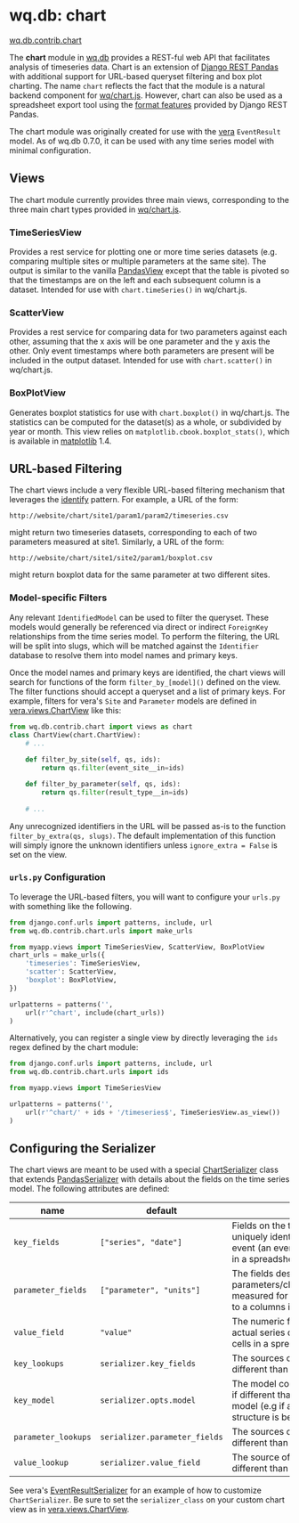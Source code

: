 wq.db: chart
============

[wq.db.contrib.chart]

The **chart** module in [wq.db] provides a REST-ful web API that facilitates analysis of timeseries data.  Chart is an extension of [Django REST Pandas] with additional support for URL-based queryset filtering and box plot charting.  The name `chart` reflects the fact that the module is a natural backend component for [wq/chart.js].  However, chart can also be used as a spreadsheet export tool using the [format features] provided by Django REST Pandas.

The chart module was originally created for use with the [vera] `EventResult` model.  As of wq.db 0.7.0, it can be used with any time series model with minimal configuration.

## Views

The chart module currently provides three main views, corresponding to the three main chart types provided in [wq/chart.js].

### TimeSeriesView
Provides a rest service for plotting one or more time series datasets (e.g. comparing multiple sites or multiple parameters at the same site).  The output is similar to the vanilla [PandasView] except that the table is pivoted so that the timestamps are on the left and each subsequent column is a dataset.  Intended for use with `chart.timeSeries()` in wq/chart.js.

### ScatterView
Provides a rest service for comparing data for two parameters against each other, assuming that the x axis will be one parameter and the y axis the other.  Only event timestamps where both parameters are present will be included in the output dataset.  Intended for use with `chart.scatter()` in wq/chart.js.

### BoxPlotView
Generates boxplot statistics for use with `chart.boxplot()` in wq/chart.js.  The statistics can be computed for the dataset(s) as a whole, or subdivided by year or month.  This view relies on `matplotlib.cbook.boxplot_stats()`, which is available in [matplotlib] 1.4.

## URL-based Filtering

The chart views include a very flexible URL-based filtering mechanism that leverages the [identify] pattern.  For example, a URL of the form:

`http://website/chart/site1/param1/param2/timeseries.csv`

might return two timeseries datasets, corresponding to each of two parameters measured at site1.  Similarly, a URL of the form:

`http://website/chart/site1/site2/param1/boxplot.csv`

might return boxplot data for the same parameter at two different sites.

### Model-specific Filters
Any relevant `IdentifiedModel` can be used to filter the queryset.  These models would generally be referenced via direct or indirect `ForeignKey` relationships from the time series model.  To perform the filtering, the URL will be split into slugs, which will be matched against the `Identifier` database to resolve them into model names and primary keys.

Once the model names and primary keys are identified, the chart views will search for functions of the form `filter_by_[model]()` defined on the view.  The filter functions should accept a queryset and a list of primary keys.  For example, filters for vera's `Site` and `Parameter` models are defined in [vera.views.ChartView] like this:

```python
from wq.db.contrib.chart import views as chart
class ChartView(chart.ChartView):
    # ...
    
    def filter_by_site(self, qs, ids):
        return qs.filter(event_site__in=ids)

    def filter_by_parameter(self, qs, ids):
        return qs.filter(result_type__in=ids)
    
    # ...
```

Any unrecognized identifiers in the URL will be passed as-is to the function `filter_by_extra(qs, slugs)`.  The default implementation of this function will simply ignore the unknown identifiers unless `ignore_extra = False` is set on the view.

### `urls.py` Configuration
To leverage the URL-based filters, you will want to configure your `urls.py` with something like the following.

```python
from django.conf.urls import patterns, include, url
from wq.db.contrib.chart.urls import make_urls

from myapp.views import TimeSeriesView, ScatterView, BoxPlotView
chart_urls = make_urls({
    'timeseries': TimeSeriesView,
    'scatter': ScatterView,
    'boxplot': BoxPlotView,
})

urlpatterns = patterns('',
    url(r'^chart', include(chart_urls))
)
```

Alternatively, you can register a single view by directly leveraging the `ids` regex defined by the chart module:

```python
from django.conf.urls import patterns, include, url
from wq.db.contrib.chart.urls import ids

from myapp.views import TimeSeriesView

urlpatterns = patterns('',
    url(r'^chart/' + ids + '/timeseries$', TimeSeriesView.as_view())
)
```

## Configuring the Serializer

The chart views are meant to be used with a special [ChartSerializer] class that extends [PandasSerializer] with details about the fields on the time series model.  The following attributes are defined:

 name | default | purpose
------|--------- | ------
`key_fields` | `["series", "date"]` | Fields on the time series that uniquely identify each individual event (an event is analogous to a row in a spreadsheet).
`parameter_fields` | `["parameter", "units"]` | The fields describing individual parameters/characteristics/attributes measured for each event (analogous to a columns in a spreadsheet).
`value_field` | `"value"` | The numeric field containing the actual series data (e.g individual cells in a spreadsheet).
`key_lookups` | `serializer.key_fields` | The sources of the key field data, if different than `key_fields`
`key_model` | `serializer.opts.model` | The model containing the key fields, if different than the time series model (e.g if an [ERAV]-style data structure is being used)
`parameter_lookups` | `serializer.parameter_fields` | The sources of the parameter data, if different than `parameter_fields`
`value_lookup` | `serializer.value_field` | The source of the value data, if different than `value_field`.

See vera's [EventResultSerializer] for an example of how to customize `ChartSerializer`.  Be sure to set the `serializer_class` on your custom chart view as in [vera.views.ChartView].

[wq.db.contrib.chart]: https://github.com/wq/wq.db/blob/master/contrib/chart
[wq.db]: http://wq.io/wq.db
[vera]: http://wq.io/vera
[wq/chart.js]: http://wq.io/docs/chart-js
[Django REST Pandas]: https://github.com/wq/django-rest-pandas
[format features]: https://github.com/wq/django-rest-pandas#supported-formats
[PandasView]: https://github.com/wq/django-rest-pandas#usage
[matplotlib]: https://github.com/matplotlib/matplotlib
[identify]: http://wq.io/docs/identify
[vera.views.ChartView]: https://github.com/wq/vera/blob/master/vera/views.py
[ChartSerializer]: https://github.com/wq/wq.db/blob/master/contrib/chart/serializers.py
[PandasSerializer]: https://github.com/wq/django-rest-pandas/#implementation-notes
[ERAV]: http://wq.io/docs/erav
[EventResultSerializer]: https://github.com/wq/vera/blob/master/vera/serializers.py#L74-L107

